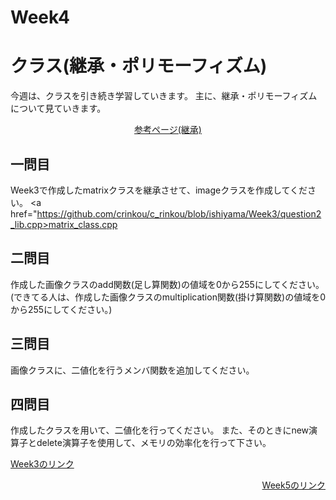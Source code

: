 # Week4
# クラス(継承・ポリモーフィズム)
今週は、クラスを引き続き学習していきます。
主に、継承・ポリモーフィズムについて見ていきます。
<p align="center"><a href="http://cpp-lang.sevendays-study.com/day6.html">参考ページ(継承)</a></p>

## 一問目
Week3で作成したmatrixクラスを継承させて、imageクラスを作成してください。
<a href="https://github.com/crinkou/c_rinkou/blob/ishiyama/Week3/question2_lib.cpp>matrix_class.cpp</a>
         

## 二問目
作成した画像クラスのadd関数(足し算関数)の値域を0から255にしてください。
(できてる人は、作成した画像クラスのmultiplication関数(掛け算関数)の値域を0から255にしてください。)

## 三問目
画像クラスに、二値化を行うメンバ関数を追加してください。

## 四問目
作成したクラスを用いて、二値化を行ってください。
また、そのときにnew演算子とdelete演算子を使用して、メモリの効率化を行って下さい。

<p><a href="https://github.com/ERiC-Labo/C_Journal_club/tree/main/Week3">Week3のリンク</a></p>
<p align="right"><a href="https://github.com/ERiC-Labo/C_Journal_club/tree/main/Week5">Week5のリンク</a></p>
